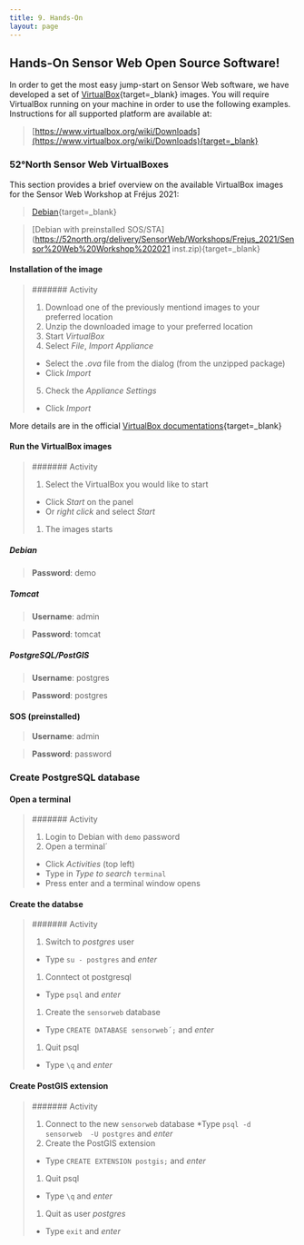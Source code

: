 ```yaml
---
title: 9. Hands-On
layout: page
---
```


## Hands-On Sensor Web Open Source Software!

In order to get the most easy jump-start on Sensor Web software, we have
developed a set of [VirtualBox](https://www.virtualbox.org/){target=_blank}
 images. You will
require VirtualBox running on your machine in order to use the following examples.
Instructions for all supported platform are available at:

> [https://www.virtualbox.org/wiki/Downloads](https://www.virtualbox.org/wiki/Downloads){target=_blank}


### 52°North Sensor Web VirtualBoxes

This section provides a brief overview on the available VirtualBox images for
the Sensor Web Workshop at Fréjus 2021:

> [Debian](https://52north.org/delivery/SensorWeb/Workshops/Frejus_2021/Sensor%20Web%20Workshop%202021.zip){target=_blank}

> [Debian with preinstalled SOS/STA](https://52north.org/delivery/SensorWeb/Workshops/Frejus_2021/Sensor%20Web%20Workshop%202021 inst.zip){target=_blank}


#### Installation of the image

> ####### Activity
>
>1. Download one of the previously mentiond images to your preferred location
>1. Unzip the downloaded image to your preferred location
>1. Start *VirtualBox*
>1. Select *File*, *Import Appliance*
>	* Select the *.ova* file from the dialog (from the unzipped package)
>	* Click *Import*
>5. Check the *Appliance Settings*
>	* Click *Import*

More details are in the official [VirtualBox documentations](https://www.virtualbox.org/manual/ch01.html#ovf-import-appliance){target=_blank}

#### Run the VirtualBox images

> ####### Activity
>
>1. Select the VirtualBox you would like to start
>	- Click *Start* on the panel
>	- Or *right click* and select *Start*
>1. The images starts

##### Debian

> **Password**: demo

##### Tomcat

> **Username**: admin

> **Password**: tomcat


##### PostgreSQL/PostGIS

> **Username**: postgres

> **Password**: postgres

#### SOS (preinstalled)

> **Username**: admin

> **Password**: password


### Create PostgreSQL database

#### Open a terminal

> ####### Activity
>
>1. Login to Debian with `demo` password
>1. Open a terminal´
>	* Click *Activities* (top left)
>	* Type in *Type to search* `terminal`	
>	* Press enter and a terminal window opens	

#### Create the databse

> ####### Activity
>
>1. Switch to *postgres* user
>	* Type `su - postgres` and *enter*	
>1. Conntect ot postgresql
>	* Type `psql` and *enter*
>1. Create the `sensorweb` database
>	* Type `CREATE DATABASE sensorweb´;` and *enter*
>1. Quit psql
>	* Type `\q` and *enter*
	
#### Create PostGIS extension

> ####### Activity
>
>1. Connect to the new `sensorweb` database 
>	*Type `psql -d  sensorweb  -U postgres` and *enter*
>1. Create the PostGIS extension
>	* Type `CREATE EXTENSION postgis;` and *enter*
>1. Quit psql
>	* Type `\q` and *enter*
>1. Quit as user *postgres*
>	* Type `exit` and *enter*
